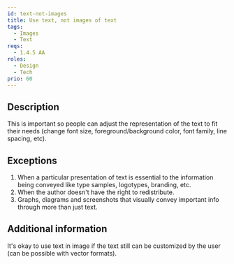 ```yaml
---
id: text-not-images
title: Use text, not images of text
tags:
  - Images
  - Text
reqs:
  - 1.4.5 AA
roles:
  - Design
  - Tech
prio: 60
---
```


## Description

This is important so people can adjust the representation of the text to fit their needs (change font size, foreground/background color, font family, line spacing, etc).

## Exceptions

1. When a particular presentation of text is essential to the information being conveyed like type samples, logotypes, branding, etc.
2. When the author doesn't have the right to redistribute.
3. Graphs, diagrams and screenshots that visually convey important info through more than just text.

## Additional information

It's okay to use text in image if the text still can be customized by the user (can be possible with vector formats).
